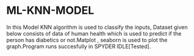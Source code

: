 # ML-KNN-MODEL
In this Model KNN algorithm is used to classify the inputs, Dataset given below consists of data of human health which is used to predict
if the person has diabetics or not.Matplot , seaborn is used to plot the graph.Program runs succesfully in SPYDER IDLE[Tested].
